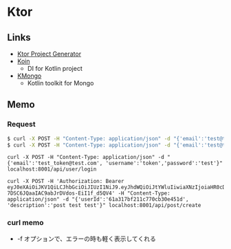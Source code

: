 # Ktor

## Links
- [Ktor Project Generator](https://start.ktor.io/#/final?name=ktorsocialnetwork&website=exaaaample.com&artifact=com.exaaaample.ktorsocialnetwork&kotlinVersion=1.6.0&ktorVersion=1.6.5&buildSystem=GRADLE_KTS&engine=NETTY&configurationIn=CODE&addSampleCode=true&plugins=routing%2Cktor-websockets%2Ccontent-negotiation%2Cktor-gson%2Ccall-logging%2Cdefault-headers%2Ccors%2Cstatic-content%2Cauth%2Cauth-jwt)
- [Koin](https://insert-koin.io/)
    - DI for Kotlin project
- [KMongo](https://litote.org/kmongo/)
    - Kotlin toolkit for Mongo

## Memo

### Request
```sh
$ curl -X POST -H "Content-Type: application/json" -d "{'email':'test@test.com', 'username':'test','password':'test'}" localhost:8080/api/user/create
$ curl -X POST -H "Content-Type: application/json" -d "{'email':'test@test.com', 'username':'test','password':'test'}" localhost:8080/api/user/login
```

```
curl -X POST -H "Content-Type: application/json" -d "{'email':'test_token@test.com', 'username':'token','password':'test'}" localhost:8001/api/user/login

curl -X POST -H 'Authorization: Bearer eyJ0eXAiOiJKV1QiLCJhbGciOiJIUzI1NiJ9.eyJhdWQiOiJtYWluIiwiaXNzIjoiaHR0cDovLzAuMC4wLjA6ODAwMSIsImV4cCI6MTY2OTYxNTQ2OCwiZW1haWwiOiJ0ZXN0X3Rva2VuQHRlc3QuY29tIn0.wLKv_L_2-7DSC6JQaaIAC9abJrDVdos-EiI1f_d5QV4' -H "Content-Type: application/json" -d "{'userId':'61a317bf211c770cb30e451d', 'description':'post test test'}" localhost:8001/api/post/create
```

### curl memo
- -f オプションで、エラーの時も軽く表示してくれる
